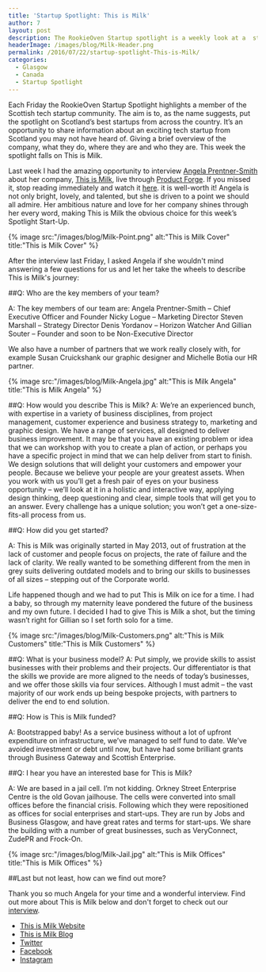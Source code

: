 ```yaml
---
title: 'Startup Spotlight: This is Milk'
author: 7
layout: post
description: The RookieOven Startup spotlight is a weekly look at a  startup from the Scottish tech community. This week the spotlight falls on This is Milk with Amelia Pretner-Smith.
headerImage: /images/blog/Milk-Header.png
permalink: /2016/07/22/startup-spotlight-This-is-Milk/
categories:
  - Glasgow
  - Canada
  - Startup Spotlight
---
```

Each Friday the RookieOven Startup Spotlight highlights a member of the Scottish tech startup community. The aim is to, as the name suggests, put the spotlight on Scotland’s best startups from across the country. It’s an opportunity to share information about an exciting tech startup from Scotland you may not have heard of. Giving a brief overview of the company, what they do, where they are and who they are. This week the spotlight falls on This is Milk.

Last week I had the amazing opportunity to interview [Angela Prentner-Smith](https://twitter.com/AngelaPrentner) about her company, [This is Milk](http://www.thisismilk.co.uk/), live through [Product Forge](http://productforge.io/). If you missed it, stop reading immediately and watch it [here](http://productforge.io/livestreams/2016/07/22/livestreamed-q-and-a-with-angela-prentner-smith-founder-of-this-is-milk/). it is well-worth it! Angela is not only bright, lovely, and talented, but she is driven to a point we should all admire. Her ambitious nature and love for her company shines through her every word, making This is Milk the obvious choice for this week’s Spotlight Start-Up.

{% image src:"/images/blog/Milk-Point.png" alt:"This is Milk Cover" title:"This is Milk Cover" %}

After the interview last Friday, I asked Angela if she wouldn't mind answering a few questions for us and let her take the wheels to describe This is Milk's journey:

##Q: Who are the key members of your team?

A: The key members of our team are:
Angela Prentner-Smith – Chief Executive Officer and Founder
Nicky Logue – Marketing Director
Steven Marshall – Strategy Director
Denis Yordanov – Horizon Watcher
And Gillian Souter – Founder and soon to be Non-Executive Director

We also have a number of partners that we work really closely with, for example Susan Cruickshank our graphic designer and Michelle Botia our HR partner.

{% image src:"/images/blog/Milk-Angela.jpg" alt:"This is Milk Angela" title:"This is Milk Angela" %}

##Q: How would you describe This is Milk?
A: We’re an experienced bunch, with expertise in a variety of business disciplines, from project management, customer experience and business strategy to, marketing and graphic design. We have a range of services, all designed to deliver business improvement. It may be that you have an existing problem or idea that we can workshop with you to create a plan of action, or perhaps you have a specific project in mind that we can help deliver from start to finish. We design solutions that will delight your customers and empower your people. Because we believe your people are your greatest assets. When you work with us you’ll get a fresh pair of eyes on your business opportunity – we’ll look at it in a holistic and interactive way, applying design thinking, deep questioning and clear, simple tools that will get you to an answer. Every challenge has a unique solution; you won’t get a one-size-fits-all process from us.

##Q: How did you get started?

A: This is Milk was originally started in May 2013, out of frustration at the lack of customer and people focus on projects, the rate of failure and the lack of clarity.  We really wanted to be something different from the men in grey suits delivering outdated models and to bring our skills to businesses of all sizes – stepping out of the Corporate world.

Life happened though and we had to put This is Milk on ice for a time.  I had a baby, so through my maternity leave pondered the future of the business and my own future.  I decided I had to give This is Milk a shot, but the timing wasn’t right for Gillian so I set forth solo for a time.

{% image src:"/images/blog/Milk-Customers.png" alt:"This is Milk Customers" title:"This is Milk Customers" %}

##Q: What is your business model?
A: Put simply, we provide skills to assist businesses with their problems and their projects.  Our differentiator is that the skills we provide are more aligned to the needs of today’s businesses, and we offer those skills via four services.  Although I must admit – the vast majority of our work ends up being bespoke projects, with partners to deliver the end to end solution.

##Q: How is This is Milk funded?

A: Bootstrapped baby!  As a service business without a lot of upfront expenditure on infrastructure, we’ve managed to self fund to date.  We’ve avoided investment or debt until now, but have had some brilliant grants through Business Gateway and Scottish Enterprise.

##Q: I hear you have an interested base for This is Milk?

A: We are based in a jail cell.  I’m not kidding.  Orkney Street Enterprise Centre is the old Govan jailhouse.  The cells were converted into small offices before the financial crisis.  Following which they were repositioned as offices for social enterprises and start-ups.  They are run by Jobs and Business Glasgow, and have great rates and terms for start-ups.  We share the building with a number of great businesses, such as VeryConnect, ZudePR and Frock-On.

{% image src:"/images/blog/Milk-Jail.jpg" alt:"This is Milk Offices" title:"This is Milk Offices" %}

##Last but not least, how can we find out more?

Thank you so much Angela for your time and a wonderful interview. Find out more about This is Milk below and don't forget to check out our [interview](http://productforge.io/livestreams/2016/07/22/livestreamed-q-and-a-with-angela-prentner-smith-founder-of-this-is-milk/).

* [This is Milk Website](http://www.getadministrate.com/)
* [This is Milk Blog](http://www.thisismilk.co.uk/blog)
* [Twitter](https://twitter.com/thisismilkuk)
* [Facebook](https://www.facebook.com/thisismilk)
* [Instagram](http://instagram.com/thisismilkuk)
